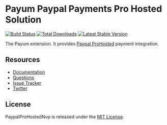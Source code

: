 # Payum Paypal Payments Pro Hosted Solution
[![Build Status](https://travis-ci.org/Payum/PaypalProHostedNvp.png?branch=master)](https://travis-ci.org/Payum/PaypalProHostedNvp)
[![Total Downloads](https://poser.pugx.org/payum/paypal-pro-hosted-nvp/d/total.png)](https://packagist.org/packages/payum/paypal-pro-hosted-nvp)
[![Latest Stable Version](https://poser.pugx.org/payum/paypal-pro-hosted-nvp/version.png)](https://packagist.org/packages/payum/paypal-pro-hosted-nvp)

The Payum extension. It provides [Paypal ProHosted](https://developer.paypal.com/webapps/developer/docs/classic/products/website-payments-pro-hosted-solution) payment integration.

## Resources

* [Documentation](https://github.com/Payum/Payum/blob/master/src/Payum/Core/Resources/docs/index.md)
* [Questions](http://stackoverflow.com/questions/tagged/payum)
* [Issue Tracker](https://github.com/Payum/Payum/issues)
* [Twitter](https://twitter.com/payumphp)

## License

PaypalProHostedNvp is released under the [MIT License](LICENSE).
